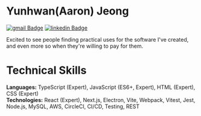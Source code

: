 # Yunhwan(Aaron) Jeong

[![gmail Badge](https://img.shields.io/badge/Gmail-D14836?style=flat-square&logo=gmail&logoColor=white&link=mailto:jimmy53120488@gmail.com)](mailto:jimmy53120488@gmail.com)
[![linkedin Badge](https://img.shields.io/badge/LinkedIn-0C66C3?style=flat-square&logo=linkedin&logoColor=EFF2EB)](https://www.linkedin.com/in/Yunhwan-jeong/)

Excited to see people finding practical uses for the software I've created,<br />
and even more so when they're willing to pay for them.

# Technical Skills
**Languages:** TypeScript (Expert), JavaScript (ES6+, Expert), HTML (Expert), CSS (Expert) <br/>
**Technologies:** React (Expert), Next.js, Electron, Vite, Webpack, Vitest, Jest, Node.js, MySQL, AWS, CircleCI, CI/CD, Testing, REST
